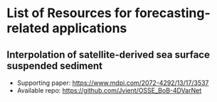 # List of Resources for forecasting-related applications

## Interpolation of satellite-derived sea surface suspended sediment 
- Supporting paper: https://www.mdpi.com/2072-4292/13/17/3537
- Available repo: https://github.com/Jvient/OSSE_BoB-4DVarNet
